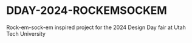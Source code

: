 # DDAY-2024-ROCKEMSOCKEM
Rock-em-sock-em inspired project for the 2024 Design Day fair at Utah Tech University

